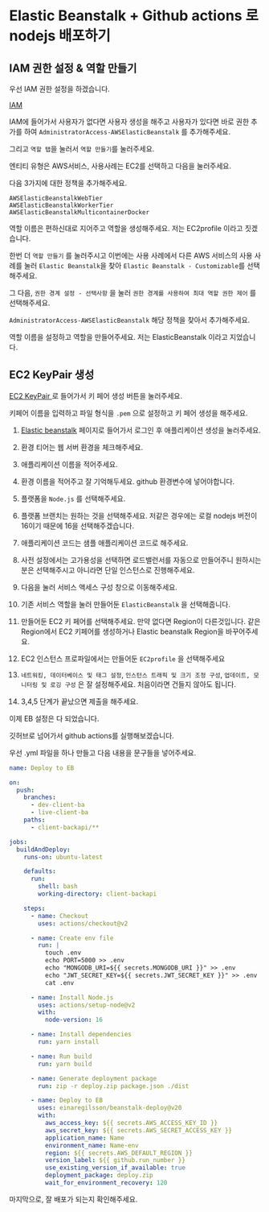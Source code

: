 # Elastic Beanstalk + Github actions 로 nodejs 배포하기

## IAM 권한 설정 & 역할 만들기

우선 IAM 권한 설정을 하겠습니다.

<a href="http://us-east-1.console.aws.amazon.com/iamv2/home" target="_blank"> IAM </a>

IAM에 들어가서 사용자가 없다면 사용자 생성을 해주고 사용자가 있다면 바로 권한 추가를 하여 `AdministratorAccess-AWSElasticBeanstalk` 를 추가해주세요.

그리고 `역할 탭`을 눌러서 `역할 만들기`를 눌러주세요.

엔티티 유형은 AWS서비스, 사용사례는 EC2를 선택하고 다음을 눌러주세요.

다음 3가지에 대한 정책을 추가해주세요.

```
AWSElasticBeanstalkWebTier
AWSElasticBeanstalkWorkerTier
AWSElasticBeanstalkMulticontainerDocker
```

역할 이름은 편하신대로 지어주고 역할을 생성해주세요. 저는 EC2profile 이라고 짓겠습니다.

한번 더 `역할 만들기` 를 눌러주시고 이번에는 사용 사례에서 다른 AWS 서비스의 사용 사례를 눌러 `Elastic Beanstalk`을 찾아 `Elastic Beanstalk - Customizable`를 선택해주세요.

그 다음, `권한 경계 설정 - 선택사항` 을 눌러 `권한 경계를 사용하여 최대 역할 권한 제어` 를 선택해주세요.

`AdministratorAccess-AWSElasticBeanstalk` 해당 정책을 찾아서 추가해주세요.

역할 이름을 설정하고 역할을 만들어주세요. 저는 ElasticBeanstalk 이라고 지었습니다.

## EC2 KeyPair 생성

<a href="https://us-east-1.console.aws.amazon.com/ec2/home?region=us-east-1#KeyPairs:" target="_blank"> EC2 KeyPair </a> 로 들어가서 키 페어 생성 버튼을 눌러주세요.

키페어 이름을 입력하고 파일 형식을 `.pem` 으로 설정하고 키 페어 생성을 해주세요.

1. <a href="https://us-east-1.console.aws.amazon.com/elasticbeanstalk/" target="_blank">Elastic beanstalk</a> 페이지로 들어가서 로그인 후 애플리케이션 생성을 눌러주세요.

2. 환경 티어는 웹 서버 환경을 체크해주세요.

3. 애플리케이션 이름을 적어주세요.

4. 환경 이름을 적어주고 잘 기억해두세요. github 환경변수에 넣어야합니다.

5. 플랫폼을 `Node.js` 를 선택해주세요.

6. 플랫폼 브랜치는 원하는 것을 선택해주세요. 저같은 경우에는 로컬 nodejs 버전이 16이기 때문에 16을 선택해주겠습니다.

7. 애플리케이션 코드는 샘플 애플리케이션 코드로 해주세요.

8. 사전 설정에서는 고가용성을 선택하면 로드밸런서를 자동으로 만들어주니 원하시는분은 선택해주시고 아니라면 단일 인스턴스로 진행해주세요.

9. 다음을 눌러 서비스 액세스 구성 창으로 이동해주세요.

10. 기존 서비스 역할을 눌러 만들어둔 `ElasticBeanstalk` 을 선택해줍니다.

11. 만들어둔 EC2 키 페어를 선택해주세요. 만약 없다면 Region이 다른것입니다. 같은 Region에서 EC2 키페어를 생성하거나 Elastic beanstalk Region을 바꾸어주세요.

12. EC2 인스턴스 프로파일에서는 만들어둔 `EC2profile` 을 선택해주세요

13. `네트워킹, 데이터베이스 및 태그 설정`, `인스턴스 트래픽 및 크기 조정 구성`, `업데이트, 모니터링 및 로깅 구성` 은 잘 설정해주세요. 처음이라면 건들지 않아도 됩니다.

14. 3,4,5 단계가 끝났으면 제출을 해주세요.

이제 EB 설정은 다 되었습니다.

깃허브로 넘어가서 github actions를 실행해보겠습니다.

우선 .yml 파일을 하나 만들고 다음 내용을 문구들을 넣어주세요.

```yml
name: Deploy to EB

on:
  push:
    branches:
      - dev-client-ba
      - live-client-ba
    paths:
      - client-backapi/**

jobs:
  buildAndDeploy:
    runs-on: ubuntu-latest

    defaults:
      run:
        shell: bash
        working-directory: client-backapi

    steps:
      - name: Checkout
        uses: actions/checkout@v2

      - name: Create env file
        run: |
          touch .env
          echo PORT=5000 >> .env
          echo "MONGODB_URI=${{ secrets.MONGODB_URI }}" >> .env
          echo "JWT_SECRET_KEY=${{ secrets.JWT_SECRET_KEY }}" >> .env
          cat .env

      - name: Install Node.js
        uses: actions/setup-node@v2
        with:
          node-version: 16

      - name: Install dependencies
        run: yarn install

      - name: Run build
        run: yarn build

      - name: Generate deployment package
        run: zip -r deploy.zip package.json ./dist

      - name: Deploy to EB
        uses: einaregilsson/beanstalk-deploy@v20
        with:
          aws_access_key: ${{ secrets.AWS_ACCESS_KEY_ID }}
          aws_secret_key: ${{ secrets.AWS_SECRET_ACCESS_KEY }}
          application_name: Name
          environment_name: Name-env
          region: ${{ secrets.AWS_DEFAULT_REGION }}
          version_label: ${{ github.run_number }}
          use_existing_version_if_available: true
          deployment_package: deploy.zip
          wait_for_environment_recovery: 120
```

마지막으로, 잘 배포가 되는지 확인해주세요.
